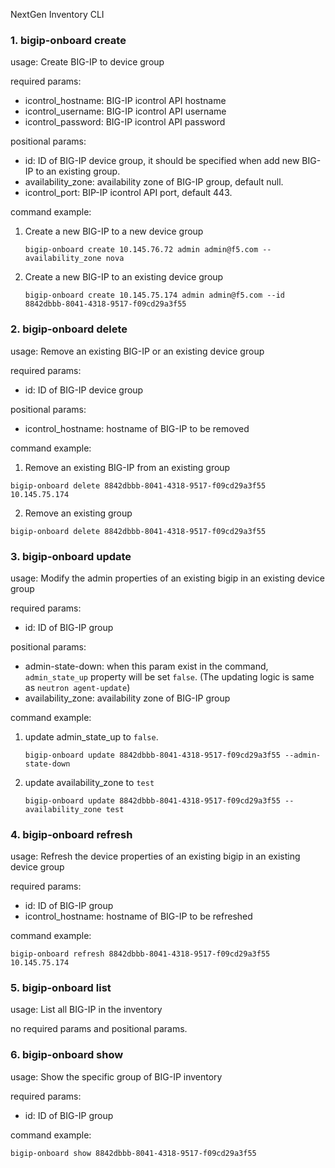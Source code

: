 NextGen Inventory CLI

### 1. bigip-onboard create
usage: Create BIG-IP to device group

required params:
- icontrol_hostname: BIG-IP icontrol API hostname
- icontrol_username: BIG-IP icontrol API username
- icontrol_password: BIG-IP icontrol API password

positional params:
- id: ID of BIG-IP device group, it should be specified when add new BIG-IP to an existing group.
- availability_zone: availability zone of BIG-IP group, default null.
- icontrol_port: BIP-IP icontrol API port, default 443.

command example:
1. Create a new BIG-IP to a new device group

    `bigip-onboard create 10.145.76.72 admin admin@f5.com --availability_zone nova`
2. Create a new BIG-IP to an existing device group

    `bigip-onboard create 10.145.75.174 admin admin@f5.com --id 8842dbbb-8041-4318-9517-f09cd29a3f55`

### 2. bigip-onboard delete
usage: Remove an existing BIG-IP or an existing device group

required params:
- id: ID of BIG-IP device group

positional params:
- icontrol_hostname: hostname of BIG-IP to be removed

command example:
1. Remove an existing BIG-IP from an existing group

`bigip-onboard delete 8842dbbb-8041-4318-9517-f09cd29a3f55 10.145.75.174`

2. Remove an existing group

`bigip-onboard delete 8842dbbb-8041-4318-9517-f09cd29a3f55`



### 3. bigip-onboard update
usage: Modify the admin properties of an existing bigip in an existing device group

required params:
- id: ID of BIG-IP group

positional params:
- admin-state-down: when this param exist in the command, `admin_state_up` property will be set `false`. 
(The updating logic is same as `neutron agent-update`)
- availability_zone: availability zone of BIG-IP group

command example:
1. update admin_state_up to `false`.

    `bigip-onboard update 8842dbbb-8041-4318-9517-f09cd29a3f55 --admin-state-down`

2. update availability_zone to `test`

    `bigip-onboard update 8842dbbb-8041-4318-9517-f09cd29a3f55 --availability_zone test`

### 4. bigip-onboard refresh
usage: Refresh the device properties of an existing bigip in an existing device group

required params:
- id: ID of BIG-IP group
- icontrol_hostname: hostname of BIG-IP to be refreshed

command example:

`bigip-onboard refresh 8842dbbb-8041-4318-9517-f09cd29a3f55 10.145.75.174`

### 5. bigip-onboard list
usage: List all BIG-IP in the inventory

no required params and positional params.

### 6. bigip-onboard show
usage: Show the specific group of BIG-IP inventory

required params:
- id: ID of BIG-IP group

command example:

`bigip-onboard show 8842dbbb-8041-4318-9517-f09cd29a3f55`


